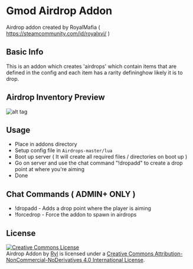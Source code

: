 # Gmod Airdrop Addon
Airdrop addon created by RoyalMafia ( https://steamcommunity.com/id/royalxvi/ ) 

## Basic Info

This is an addon which creates 'airdrops' which contain items that are defined in the config and 
each item has a rarity defininghow likely it is to drop.

## Airdrop Inventory Preview

![alt tag](https://i.gyazo.com/a47b22569d75104fbc36d27307f72132.png)

## Usage 
- Place in addons directory
- Setup config file in `Airdrops-master/lua`
- Boot up server ( It will create all required files / directories on boot up )
- Go on server and use the chat command "!dropadd" to create a drop point at where you're aiming
- Done

## Chat Commands ( ADMIN+ ONLY ) 
- !dropadd   - Adds a drop point where the player is aiming
- !forcedrop - Force the addon to spawn in airdrops 

## License

<a rel="license" href="http://creativecommons.org/licenses/by-nc-nd/4.0/"><img alt="Creative Commons License" style="border-width:0" src="https://i.creativecommons.org/l/by-nc-nd/4.0/88x31.png" /></a><br /><span xmlns:dct="http://purl.org/dc/terms/" href="http://purl.org/dc/dcmitype/InteractiveResource" property="dct:title" rel="dct:type">Airdrop Addon</span> by <a xmlns:cc="http://creativecommons.org/ns#" href="https://steamcommunity.com/id/royalxvi/" property="cc:attributionName" rel="cc:attributionURL">Ryl</a> is licensed under a <a rel="license" href="http://creativecommons.org/licenses/by-nc-nd/4.0/">Creative Commons Attribution-NonCommercial-NoDerivatives 4.0 International License</a>.
